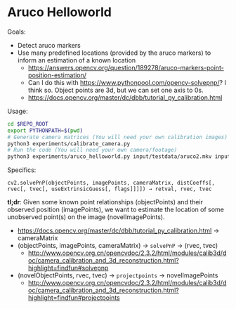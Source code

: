 # Aruco Helloworld

Goals:

- Detect aruco markers
- Use many predefined locations (provided by the aruco markers) to inform an estimation of a known location
    - <https://answers.opencv.org/question/189278/aruco-markers-point-position-estimation/>
    - Can I do this with <https://www.pythonpool.com/opencv-solvepnp/>? I think so. Object points are 3d, but we can set one axis to 0s.
    - <https://docs.opencv.org/master/dc/dbb/tutorial_py_calibration.html>

Usage:

```bash
cd $REPO_ROOT
export PYTHONPATH=$(pwd)
# Generate camera matrices (You will need your own calibration images)
python3 experiments/calibrate_camera.py
# Run the code (You will need your own camera/footage)
python3 experiments/aruco_helloworld.py input/testdata/aruco2.mkv input/camera.cmat input/distortion.cmat
```

Specifics:

```
cv2.solvePnP(objectPoints, imagePoints, cameraMatrix, distCoeffs[, rvec[, tvec[, useExtrinsicGuess[, flags]]]]) → retval, rvec, tvec
```

**tl;dr**: Given some known point relationships (objectPoints) and their observed position (imagePoints), we want to estimate the location of some unobserved point(s) on the image (novelImagePoints).

- <https://docs.opencv.org/master/dc/dbb/tutorial_py_calibration.html> -> cameraMatrix
- (objectPoints, imagePoints, cameraMatrix) -> `solvePnP` -> (rvec, tvec)
    - <http://www.opencv.org.cn/opencvdoc/2.3.2/html/modules/calib3d/doc/camera_calibration_and_3d_reconstruction.html?highlight=findfun#solvepnp>
- (novelObjectPoints, rvec, tvec) -> `projectpoints` -> novelImagePoints
    - <http://www.opencv.org.cn/opencvdoc/2.3.2/html/modules/calib3d/doc/camera_calibration_and_3d_reconstruction.html?highlight=findfun#projectpoints>
